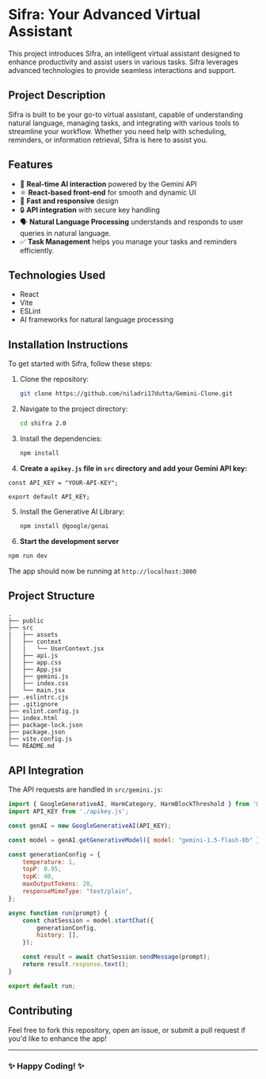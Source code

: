 # Sifra: Your Advanced Virtual Assistant

This project introduces Sifra, an intelligent virtual assistant designed to enhance productivity and assist users in various tasks. Sifra leverages advanced technologies to provide seamless interactions and support.

## Project Description

Sifra is built to be your go-to virtual assistant, capable of understanding natural language, managing tasks, and integrating with various tools to streamline your workflow. Whether you need help with scheduling, reminders, or information retrieval, Sifra is here to assist you.

## Features

- 🌟 **Real-time AI interaction** powered by the Gemini API
- ⚛️ **React-based front-end** for smooth and dynamic UI
- 🚀 **Fast and responsive** design
- 🔒 **API integration** with secure key handling
- 🗣️ **Natural Language Processing** understands and responds to user queries in natural language.
- ✅ **Task Management** helps you manage your tasks and reminders efficiently.

## Technologies Used
- React
- Vite
- ESLint
- AI frameworks for natural language processing

## Installation Instructions

To get started with Sifra, follow these steps:

1. Clone the repository:
   ```bash
   git clone https://github.com/niladri17dutta/Gemini-Clone.git
   ```
2. Navigate to the project directory:
   ```bash
   cd shifra 2.0
   ```
3. Install the dependencies:
   ```bash
   npm install
   ```
4. **Create a `apikey.js` file in `src` directory and add your Gemini API key:**

```
const API_KEY = "YOUR-API-KEY";

export default API_KEY;
```
5. Install the Generative AI Library:
   ```bash
   npm install @google/genai
   ```
6. **Start the development server**

```bash
npm run dev
```

The app should now be running at `http://localhost:3000`

## Project Structure

```
.
├── public
├── src
|   ├── assets
│   ├── context
│   |   └── UserContext.jsx
│   ├── api.js
│   ├── app.css
│   ├── App.jsx
│   ├── gemini.js
│   ├── index.css
│   └── main.jsx
├── .eslintrc.cjs
├── .gitignore
├── eslint.config.js
├── index.html
├── package-lock.json
├── package.json
├── vite.config.js
└── README.md
```

## API Integration

The API requests are handled in `src/gemini.js`:

```javascript
import { GoogleGenerativeAI, HarmCategory, HarmBlockThreshold } from '@google/generative-ai';
import API_KEY from './apikey.js';

const genAI = new GoogleGenerativeAI(API_KEY);

const model = genAI.getGenerativeModel({ model: "gemini-1.5-flash-8b" });

const generationConfig = {
    temperature: 1,
    topP: 0.95,
    topK: 40,
    maxOutputTokens: 20,
    responseMimeType: "text/plain",
};

async function run(prompt) {
    const chatSession = model.startChat({
        generationConfig,
        history: [],
    });

    const result = await chatSession.sendMessage(prompt);
    return result.response.text();
}

export default run;
```

## Contributing

Feel free to fork this repository, open an issue, or submit a pull request if you'd like to enhance the app!

---

### ✨ Happy Coding! ✨